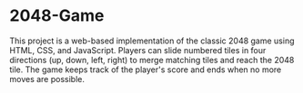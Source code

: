 # 2048-Game
This project is a web-based implementation of the classic 2048 game using HTML, CSS, and JavaScript. Players can slide numbered tiles in four directions (up, down, left, right) to merge matching tiles and reach the 2048 tile. The game keeps track of the player's score and ends when no more moves are possible. 
